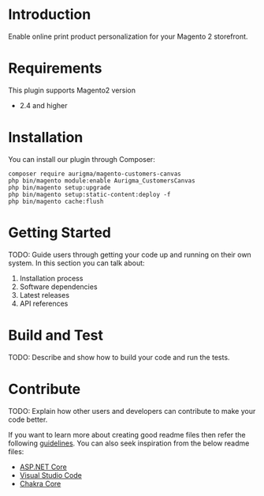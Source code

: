 # Introduction 
Enable online print product personalization for your Magento 2 storefront.

# Requirements
This plugin supports Magento2 version
- 2.4 and higher

# Installation
You can install our plugin through Composer:
```
composer require aurigma/magento-customers-canvas
php bin/magento module:enable Aurigma_CustomersCanvas
php bin/magento setup:upgrade
php bin/magento setup:static-content:deploy -f
php bin/magento cache:flush
```

# Getting Started
TODO: Guide users through getting your code up and running on their own system. In this section you can talk about:
1.	Installation process
2.	Software dependencies
3.	Latest releases
4.	API references

# Build and Test
TODO: Describe and show how to build your code and run the tests. 

# Contribute
TODO: Explain how other users and developers can contribute to make your code better. 

If you want to learn more about creating good readme files then refer the following [guidelines](https://docs.microsoft.com/en-us/azure/devops/repos/git/create-a-readme?view=azure-devops). You can also seek inspiration from the below readme files:
- [ASP.NET Core](https://github.com/aspnet/Home)
- [Visual Studio Code](https://github.com/Microsoft/vscode)
- [Chakra Core](https://github.com/Microsoft/ChakraCore)